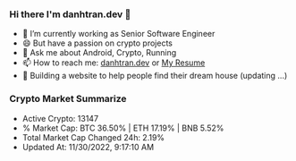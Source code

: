 ### Hi there I'm danhtran.dev 👋

- 🔭 I’m currently working as Senior Software Engineer
- 😄 But have a passion on crypto projects
- 💬 Ask me about Android, Crypto, Running 
- 📫 How to reach me: <a href="https://danhtran.dev" target="_blank">danhtran.dev</a> or <a href="Dan-Resume.pdf" target="_blank">My Resume</a>
- 🌱 Building a website to help people find their dream house (updating ...)

### Crypto Market Summarize
- Active Crypto: 13147
- % Market Cap: BTC 36.50% | ETH 17.19% | BNB 5.52%
- Total Market Cap Changed 24h: 2.19%
- Updated At: 11/30/2022, 9:17:10 AM
